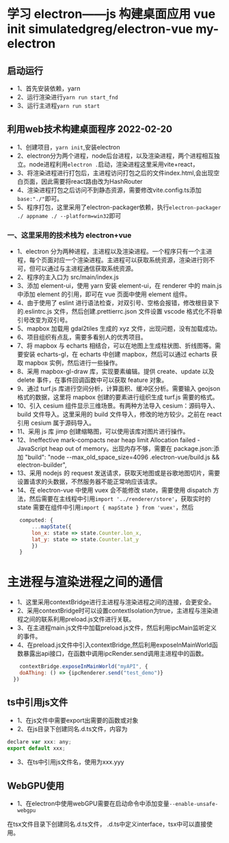 # 学习 electron——js 构建桌面应用 vue init simulatedgreg/electron-vue my-electron 

## 启动运行
- 1、首先安装依赖，yarn
- 2、运行渲染进行`yarn run start_fnd`
- 3、运行主进程`yarn run start`

## 利用web技术构建桌面程序 2022-02-20
- 1、创建项目，`yarn init`,安装electron
- 2、electron分为两个进程，node后台进程，以及渲染进程，两个进程相互独立。node进程利用`electron .`启动，渲染进程这里采用vite+react，
- 3、将渲染进程进行打包后，主进程访问打包之后的文件index.html,会出现空白页面，因此需要将react路由改为HashRouter
- 4、渲染进程打包之后访问不到静态资源，需要修改vite.config.ts添加`base:"./"`即可。
- 5、程序打包，这里采用了electron-packager依赖，执行`electron-packager ./ appname ./ --platform=win32`即可


### 一、这里采用的技术栈为 electron+vue

- 1、electron 分为两种进程，主进程以及渲染进程。一个程序只有一个主进程，每个页面对应一个渲染进程。主进程可以获取系统资源，渲染进行则不可，但可以通过与主进程通信获取系统资源。
- 2、程序的主入口为 src/main/index.js
- 3、添加 element-ui，使用 yarn 安装 element-ui，在 renderer 中的 main.js 中添加 element 的引用，即可在 vue 页面中使用 element 组件。
- 4、由于使用了 eslint 进行语法检查，对双引号、空格会报错，修改根目录下的.eslintrc.js 文件，然后创建.prettierrc.json 文件设置 vscode 格式化不将单引号改变为双引号。
- 5、mapbox 加载用 gdal2tiles 生成的 xyz 文件，出现问题，没有加载成功。
- 6、项目组织有点乱，需要多看别人的优秀项目。
- 7、将 mapbox 与 echarts 相结合，可以在地图上生成柱状图、折线图等。需要安装 echarts-gl，在 echarts 中创建 mapbox，然后可以通过 echarts 获取 mapbox 实例，然后进行一些操作。
- 8、采用 mapbox-gl-draw 库，实现要素编辑。提供 create、update 以及 delete 事件，在事件回调函数中可以获取 feature 对象。
- 9、通过 turf.js 库进行空间分析，计算面积、缓冲区分析。需要输入 geojson 格式的数据，这里将 mapbox 创建的要素进行组织生成 turf.js 需要的格式。
- 10、引入 cesium 组件显示三维场景。有两种方法导入 cesium：源码导入、build 文件导入。这里采用的 build 文件导入，修改的地方较少。之前在 react 引用 cesium 属于源码导入。
- 11、采用 js 库 jimp 创建缩略图，可以使用该库对图片进行操作。
- 12、Ineffective mark-compacts near heap limit Allocation failed - JavaScript heap out of memory。出现内存不够，需要在 package.json:添加 "build": "node --max_old_space_size=4096 .electron-vue/build.js && electron-builder",
- 13、采用 nodejs 的 request 发送请求，获取天地图或是谷歌地图切片，需要设置请求的头数据，不然服务器不能正常响应该请求。
- 14、在 electron-vue 中使用 vuex 会不能修改 state，需要使用 dispatch 方法，然后需要在主线程中引用`import '../renderer/store'`，获取实时的 state 需要在组件中引用`import { mapState } from 'vuex'`，然后

```javascript
    computed: {
        ...mapState({
        lon_x: state => state.Counter.lon_x,
        lat_y: state => state.Counter.lat_y
        })
    }
```

# 主进程与渲染进程之间的通信
- 1、这里采用contextBridge进行主进程与渲染进程之间的连接，会更安全。
- 2、采用contextBridge时可以设置contextIsolation为true，主进程与渲染进程之间的联系利用preload.js文件进行关联。
- 3、在主进程main.js文件中加载preload.js文件，然后利用ipcMain监听定义的事件。
- 4、在preload.js文件中引入contextBridge,然后利用exposeInMainWorld函数暴露出api接口，在函数中调用ipcRender.send调用主进程中的函数。
```js
    contextBridge.exposeInMainWorld("myAPI", {
    doAThing: () => {ipcRenderer.send("test_demo")}
  })
```

## ts中引用js文件
- 1、在js文件中需要export出需要的函数或对象
- 2、在js目录下创建同名.d.ts文件，内容为
```js
declare var xxx: any;
export default xxx;
```
- 3、在ts中引用js文件名，使用为xxx.yyy


## WebGPU使用
- 1、在electron中使用webGPU需要在启动命令中添加变量`--enable-unsafe-webgpu`

在tsx文件目录下创建同名.d.ts文件， .d.ts中定义interface，tsx中可以直接使用。